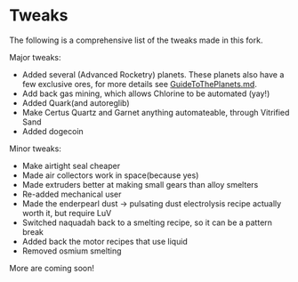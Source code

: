 # Tweaks
The following is a comprehensive list of the tweaks made in this fork.


Major tweaks:
* Added several (Advanced Rocketry) planets. These planets also have a few exclusive ores, for more details see [GuideToThePlanets.md](GuideToThePlanets.md).
* Add back gas mining, which allows Chlorine to be automated (yay!)
* Added Quark(and autoreglib)
* Make Certus Quartz and Garnet anything automateable, through Vitrified Sand
* Added dogecoin

Minor tweaks:
* Make airtight seal cheaper
* Made air collectors work in space(because yes)
* Made extruders better at making small gears than alloy smelters
* Re-added mechanical user
* Made the enderpearl dust -> pulsating dust electrolysis recipe actually worth it, but require LuV
* Switched naquadah back to a smelting recipe, so it can be a pattern break
* Added back the motor recipes that use liquid
* Removed osmium smelting


More are coming soon!